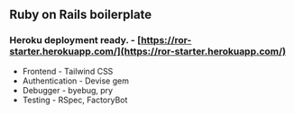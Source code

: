 ## Ruby on Rails boilerplate

### Heroku deployment ready. - [https://ror-starter.herokuapp.com/](https://ror-starter.herokuapp.com/)

* Frontend - Tailwind CSS
* Authentication - Devise gem
* Debugger - byebug, pry
* Testing - RSpec, FactoryBot
